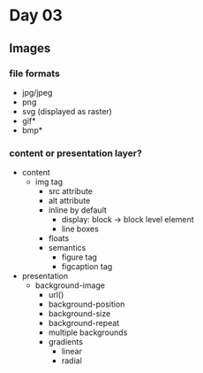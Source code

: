 # Day 03
## Images
### file formats 
- jpg/jpeg
- png
- svg (displayed as raster)
- gif*
- bmp*
### content or presentation layer?
- content
  - img tag
    - src attribute
    - alt attribute
    - inline by default
      - display: block -> block level element
      - line boxes
    - floats
    - semantics
      - figure tag
      - figcaption tag
- presentation
  - background-image
    - url()
    - background-position
    - background-size
    - background-repeat
    - multiple backgrounds
    - gradients
      - linear
      - radial